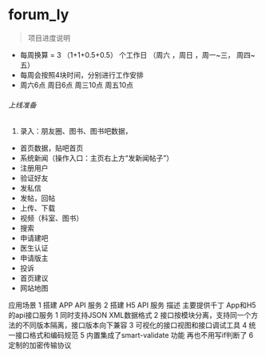 # forum_ly


> 项目进度说明
* 每周换算 = 3 （1+1+0.5+0.5） 个工作日  （周六 ，周日 ，周一~三，  周四~五）
* 每周会按照4块时间，分别进行工作安排
* 周六6点 周日6点 周三10点 周五10点

###### 上线准备
1. 录入：朋友圈、图书、图书吧数据，
* 首页数据，贴吧首页
* 系统新闻（操作入口：主页右上方“发新闻帖子”）
* 注册用户
* 验证好友
* 发私信
* 发帖，回帖
* 上传、下载
* 视频（科室、图书）
* 搜索
* 申请建吧
* 医生认证
* 申请版主
* 投诉
* 首页建议
* 网站地图



应用场景
1 搭建 APP API 服务
2 搭建 H5 API 服务
描述
主要提供千丁 App和H5的api接口服务
1 同时支持JSON XML数据格式
2 接口按模块分离，支持同一个方法的不同版本隔离，接口版本向下兼容
3 可视化的接口视图和接口调试工具
4 统一接口格式和编码规范
5 内置集成了smart-validate 功能 再也不用写if判断了
6 定制的加密传输协议